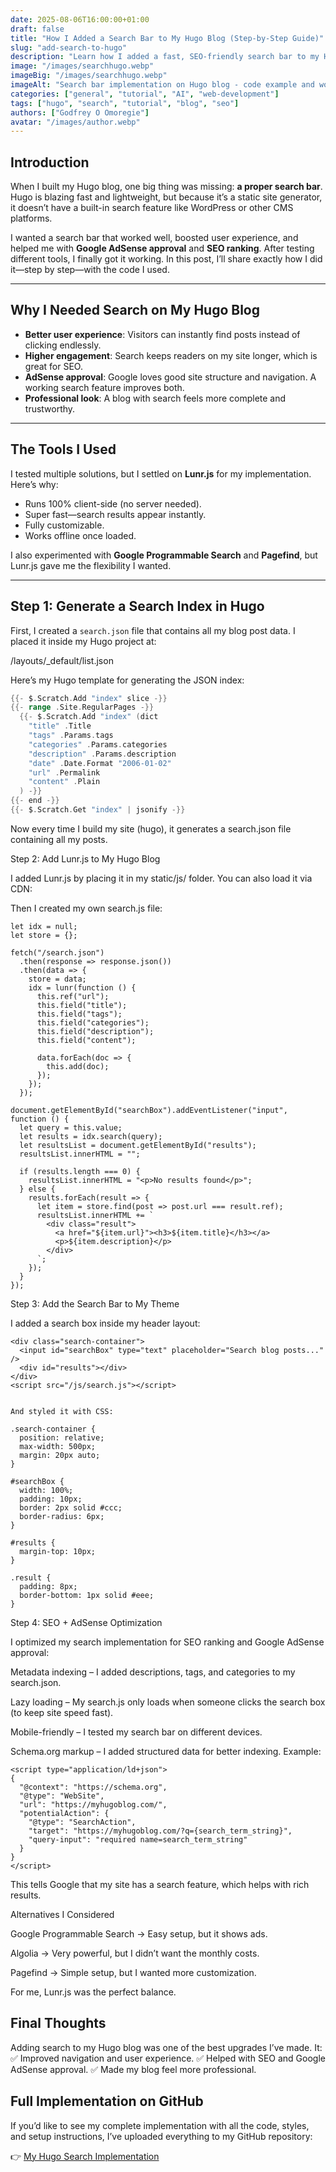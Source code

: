 ```yaml
---
date: 2025-08-06T16:00:00+01:00
draft: false
title: "How I Added a Search Bar to My Hugo Blog (Step-by-Step Guide)"
slug: "add-search-to-hugo"
description: "Learn how I added a fast, SEO-friendly search bar to my Hugo blog using Lunr.js and other tools. Includes code snippets, optimization tips, and SEO strategies."
image: "/images/searchhugo.webp"
imageBig: "/images/searchhugo.webp" 
imageAlt: "Search bar implementation on Hugo blog - code example and workflow"
categories: ["general", "tutorial", "AI", "web-development"]
tags: ["hugo", "search", "tutorial", "blog", "seo"]
authors: ["Godfrey O Omoregie"]
avatar: "/images/author.webp"
---
```


## Introduction

When I built my Hugo blog, one big thing was missing: **a proper search bar**. Hugo is blazing fast and lightweight, but because it’s a static site generator, it doesn’t have a built-in search feature like WordPress or other CMS platforms.  

I wanted a search bar that worked well, boosted user experience, and helped me with **Google AdSense approval** and **SEO ranking**. After testing different tools, I finally got it working. In this post, I’ll share exactly how I did it—step by step—with the code I used.

---

## Why I Needed Search on My Hugo Blog

- **Better user experience**: Visitors can instantly find posts instead of clicking endlessly.  
- **Higher engagement**: Search keeps readers on my site longer, which is great for SEO.  
- **AdSense approval**: Google loves good site structure and navigation. A working search feature improves both.  
- **Professional look**: A blog with search feels more complete and trustworthy.  

---

## The Tools I Used

I tested multiple solutions, but I settled on **Lunr.js** for my implementation. Here’s why:

- Runs 100% client-side (no server needed).  
- Super fast—search results appear instantly.  
- Fully customizable.  
- Works offline once loaded.  

I also experimented with **Google Programmable Search** and **Pagefind**, but Lunr.js gave me the flexibility I wanted.

---

## Step 1: Generate a Search Index in Hugo

First, I created a `search.json` file that contains all my blog post data. I placed it inside my Hugo project at:

/layouts/_default/list.json


Here’s my Hugo template for generating the JSON index:

```go
{{- $.Scratch.Add "index" slice -}}
{{- range .Site.RegularPages -}}
  {{- $.Scratch.Add "index" (dict 
    "title" .Title
    "tags" .Params.tags
    "categories" .Params.categories
    "description" .Params.description
    "date" .Date.Format "2006-01-02"
    "url" .Permalink
    "content" .Plain
  ) -}}
{{- end -}}
{{- $.Scratch.Get "index" | jsonify -}}
```

Now every time I build my site (hugo), it generates a search.json file containing all my posts.

Step 2: Add Lunr.js to My Hugo Blog

I added Lunr.js by placing it in my static/js/ folder. You can also load it via CDN:

<script src="https://cdn.jsdelivr.net/npm/lunr/lunr.min.js"></script>


Then I created my own search.js file:

```
let idx = null;
let store = {};

fetch("/search.json")
  .then(response => response.json())
  .then(data => {
    store = data;
    idx = lunr(function () {
      this.ref("url");
      this.field("title");
      this.field("tags");
      this.field("categories");
      this.field("description");
      this.field("content");

      data.forEach(doc => {
        this.add(doc);
      });
    });
  });

document.getElementById("searchBox").addEventListener("input", function () {
  let query = this.value;
  let results = idx.search(query);
  let resultsList = document.getElementById("results");
  resultsList.innerHTML = "";

  if (results.length === 0) {
    resultsList.innerHTML = "<p>No results found</p>";
  } else {
    results.forEach(result => {
      let item = store.find(post => post.url === result.ref);
      resultsList.innerHTML += `
        <div class="result">
          <a href="${item.url}"><h3>${item.title}</h3></a>
          <p>${item.description}</p>
        </div>
      `;
    });
  }
});
```

Step 3: Add the Search Bar to My Theme

I added a search box inside my header layout:

```
<div class="search-container">
  <input id="searchBox" type="text" placeholder="Search blog posts..." />
  <div id="results"></div>
</div>
<script src="/js/search.js"></script>


And styled it with CSS:

.search-container {
  position: relative;
  max-width: 500px;
  margin: 20px auto;
}

#searchBox {
  width: 100%;
  padding: 10px;
  border: 2px solid #ccc;
  border-radius: 6px;
}

#results {
  margin-top: 10px;
}

.result {
  padding: 8px;
  border-bottom: 1px solid #eee;
}
```

Step 4: SEO + AdSense Optimization

I optimized my search implementation for SEO ranking and Google AdSense approval:

Metadata indexing – I added descriptions, tags, and categories to my search.json.

Lazy loading – My search.js only loads when someone clicks the search box (to keep site speed fast).

Mobile-friendly – I tested my search bar on different devices.

Schema.org markup – I added structured data for better indexing. Example:

```
<script type="application/ld+json">
{
  "@context": "https://schema.org",
  "@type": "WebSite",
  "url": "https://myhugoblog.com/",
  "potentialAction": {
    "@type": "SearchAction",
    "target": "https://myhugoblog.com/?q={search_term_string}",
    "query-input": "required name=search_term_string"
  }
}
</script>
```

This tells Google that my site has a search feature, which helps with rich results.

Alternatives I Considered

Google Programmable Search → Easy setup, but it shows ads.

Algolia → Very powerful, but I didn’t want the monthly costs.

Pagefind → Simple setup, but I wanted more customization.

For me, Lunr.js was the perfect balance.

## Final Thoughts

Adding search to my Hugo blog was one of the best upgrades I’ve made. It:
✅ Improved navigation and user experience.
✅ Helped with SEO and Google AdSense approval.
✅ Made my blog feel more professional.


## Full Implementation on GitHub

If you’d like to see my complete implementation with all the code, styles, and setup instructions, I’ve uploaded everything to my GitHub repository:  

👉 [My Hugo Search Implementation](https://github.com/gootec82/my-blog-hugo)
